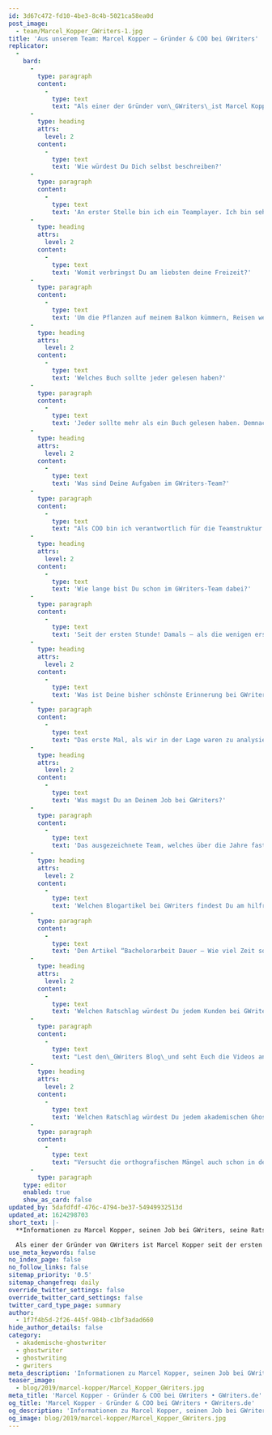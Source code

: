 ```yaml
---
id: 3d67c472-fd10-4be3-8c4b-5021ca58ea0d
post_image:
  - team/Marcel_Kopper_GWriters-1.jpg
title: 'Aus unserem Team: Marcel Kopper – Gründer & COO bei GWriters'
replicator:
  -
    bard:
      -
        type: paragraph
        content:
          -
            type: text
            text: "Als einer der Gründer von\_GWriters\_ist Marcel Kopper seit der ersten Stunde des Unternehmens dabei. Heute kümmert er sich unter vielen anderen Aufgaben darum,\_das GWriters Team\_auszubauen, unsere operativen Prozesse zu gestalten und zu optimieren sowie die Verantwortung dafür zu tragen, dass unsere Kunden einen hervorragenden Service und optimale Unterstützung erhalten."
      -
        type: heading
        attrs:
          level: 2
        content:
          -
            type: text
            text: 'Wie würdest Du Dich selbst beschreiben?'
      -
        type: paragraph
        content:
          -
            type: text
            text: 'An erster Stelle bin ich ein Teamplayer. Ich bin sehr geduldig und (fast) immer gut gelaunt. Das Ghostwriting liegt mir natürlich sehr am Herzen, aber noch mehr, dass wir Studenten und angehenden Akademikern die optimale Unterstützung bieten und diesen beim Erreichen ihrer persönlichen Ziele kompetent zur Seite stehen können.'
      -
        type: heading
        attrs:
          level: 2
        content:
          -
            type: text
            text: 'Womit verbringst Du am liebsten deine Freizeit?'
      -
        type: paragraph
        content:
          -
            type: text
            text: 'Um die Pflanzen auf meinem Balkon kümmern, Reisen wenn ich die Möglichkeit habe, Lesen und ansonsten alles an deutscher Satire verschlingen, was mir in die Finger kommt.'
      -
        type: heading
        attrs:
          level: 2
        content:
          -
            type: text
            text: 'Welches Buch sollte jeder gelesen haben?'
      -
        type: paragraph
        content:
          -
            type: text
            text: 'Jeder sollte mehr als ein Buch gelesen haben. Demnach erlaube ich mir drei Bücher anzugeben: “How to Win Friends and Influence People” von Dale Carnegie, “Emotional Intelligence” von Daniel Goleman und “Die Verwandlung” von Kafka für alle, die wie ich damals in der Schule Effi Briest anstatt “Die Verwandlung” lesen mussten.'
      -
        type: heading
        attrs:
          level: 2
        content:
          -
            type: text
            text: 'Was sind Deine Aufgaben im GWriters-Team?'
      -
        type: paragraph
        content:
          -
            type: text
            text: "Als COO bin ich verantwortlich für die Teamstruktur und strategische Planung des operativen Geschäfts. Dabei arbeite ich eng mit dem Gründerteam zusammen und bekomme unheimliche Unterstützung durch die Zuarbeit von unserer Teamleiterin\_Frau Milena Fischer. Außerdem liebe ich die Arbeit an unserem Blog, in dem ich regelmäßig neue Videos über die Arbeit unserer Ghostwriter und über unsere Erfahrungen mit wissenschaftlichen Arbeiten veröffentliche."
      -
        type: heading
        attrs:
          level: 2
        content:
          -
            type: text
            text: 'Wie lange bist Du schon im GWriters-Team dabei?'
      -
        type: paragraph
        content:
          -
            type: text
            text: 'Seit der ersten Stunde! Damals – als die wenigen ersten Projekte noch mit Excel und Outlook organisiert werden mussten und Rechnungen händisch erstellt wurden.'
      -
        type: heading
        attrs:
          level: 2
        content:
          -
            type: text
            text: 'Was ist Deine bisher schönste Erinnerung bei GWriters?'
      -
        type: paragraph
        content:
          -
            type: text
            text: "Das erste Mal, als wir in der Lage waren zu analysieren, welche Aufträge aus Weiterempfehlungen kommen. Die Quote lag schon damals bereits bei über 20% und das bei einem Service, bei dem viele Kunden anonym bleiben möchten. Darauf waren und sind wir auch heute im gesamten Team stolz, da es zeigt wie sehr unsere Kunden den Service zu schätzen wissen. Deshalb möchte ich mich an dieser Stelle auch noch einmal herzlich bei alle Bestandskunden bedanken, die uns über die Jahre so viel Vertrauen geschenkt haben. Ich hoffe, dass Ihr Eure\_GWriters Erfahrung\_nicht bereut!"
      -
        type: heading
        attrs:
          level: 2
        content:
          -
            type: text
            text: 'Was magst Du an Deinem Job bei GWriters?'
      -
        type: paragraph
        content:
          -
            type: text
            text: 'Das ausgezeichnete Team, welches über die Jahre fast zur Familie geworden ist.'
      -
        type: heading
        attrs:
          level: 2
        content:
          -
            type: text
            text: 'Welchen Blogartikel bei GWriters findest Du am hilfreichsten und warum?'
      -
        type: paragraph
        content:
          -
            type: text
            text: 'Den Artikel “Bachelorarbeit Dauer – Wie viel Zeit sollte ich mir einplanen?” in Verbindung mit dem Artikel “Wie Du wissenschaftliche Arbeiten in wenigen Tagen schreibst (ohne dabei verrückt zu werden)“. Diese Artikel hätte ich gerne selbst vor meiner Bachelorarbeit gelesen und hätte mir damit sicherlich noch etwas mehr Stress und Mühe gespart. Gerade die Checkliste gibt einem einen angemessenen Überblick, was man zu beachten hat. Wenn ich selbst noch einmal eine Bachelorarbeit schreiben müsste, würde ich die Liste mit den Vorgaben meiner Hochschulen vervollständigen und könnte mich dann wunderbar daran entlanghangeln.'
      -
        type: heading
        attrs:
          level: 2
        content:
          -
            type: text
            text: 'Welchen Ratschlag würdest Du jedem Kunden bei GWriters geben?'
      -
        type: paragraph
        content:
          -
            type: text
            text: "Lest den\_GWriters Blog\_und seht Euch die Videos an. Verfasst das initiale Briefing für Euren Ghostwriter so präzise wie möglich und lasst keine Informationen aus. Auf dem Briefing basiert der gesamte Ghostwriting-Auftrag."
      -
        type: heading
        attrs:
          level: 2
        content:
          -
            type: text
            text: 'Welchen Ratschlag würdest Du jedem akademischen Ghostwriter bei GWriters geben?'
      -
        type: paragraph
        content:
          -
            type: text
            text: "Versucht die orthografischen Mängel auch schon in den ersten Arbeitsversionen auf ein Minimum zu reduzieren. Der Lektor wird sich zwar am Ende noch einmal darum kümmern, jedoch macht es immer einen besseren Eindruck beim Kunden (und verbessert auch eure interne Bewertung bei\_GWriters), wenn ihr über den Inhalt hinaus auch Orthografie und Format bereits in den Teillieferungen überarbeitet."
      -
        type: paragraph
    type: editor
    enabled: true
    show_as_card: false
updated_by: 5dafdfdf-476c-4794-be37-54949932513d
updated_at: 1624298703
short_text: |-
  **Informationen zu Marcel Kopper, seinen Job bei GWriters, seine Ratschläge an akademische Ghostwriter & Kunden der Ghostwriter-Agentur GWriters.**

  Als einer der Gründer von GWriters ist Marcel Kopper seit der ersten Stunde des Unternehmens dabei. Heute kümmert er sich unter vielen anderen Aufgaben darum, das GWriters Team auszubauen, unsere operativen Prozesse zu gestalten und zu optimieren sowie die Verantwortung dafür zu tragen, dass unsere Kunden einen hervorragenden Service und optimale Unterstützung erhalten.
use_meta_keywords: false
no_index_page: false
no_follow_links: false
sitemap_priority: '0.5'
sitemap_changefreq: daily
override_twitter_settings: false
override_twitter_card_settings: false
twitter_card_type_page: summary
author:
  - 1f7f4b5d-2f26-445f-984b-c1bf3adad660
hide_author_details: false
category:
  - akademische-ghostwriter
  - ghostwriter
  - ghostwriting
  - gwriters
meta_description: 'Informationen zu Marcel Kopper, seinen Job bei GWriters, seine Ratschläge an akademische Ghostwriter & Kunden der Ghostwriter-Agentur GWriters.'
teaser_image:
  - blog/2019/marcel-kopper/Marcel_Kopper_GWriters.jpg
meta_title: 'Marcel Kopper - Gründer & COO bei GWriters • GWriters.de'
og_title: 'Marcel Kopper - Gründer & COO bei GWriters • GWriters.de'
og_description: 'Informationen zu Marcel Kopper, seinen Job bei GWriters, seine Ratschläge an akademische Ghostwriter & Kunden der Ghostwriter-Agentur GWriters.'
og_image: blog/2019/marcel-kopper/Marcel_Kopper_GWriters.jpg
---
```

